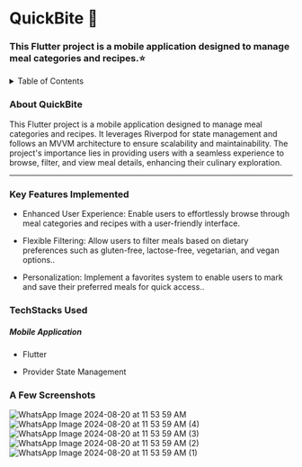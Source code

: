 <p align="center">
  </p>

<H1> QuickBite 🍔 </H1>
<H3> This Flutter project is a mobile application designed to manage meal categories and recipes.⭐ </H3>

<details>
<summary>Table of Contents</summary>

- [Aim](#aim)
- [Tech Stack](#tech-stack)
- [Key Features](#key-features)
- [Screenshots](#screenshots)
</details>
<h3 name="aim">  About QuickBite </h3>
<p>This Flutter project is a mobile application designed to manage meal categories and recipes. It leverages Riverpod for state management and follows an MVVM architecture to ensure scalability and maintainability. The project's importance lies in providing users with a seamless experience to browse, filter, and view meal details, enhancing their culinary exploration.</p>
<hr>
<h3 name="key-features"> Key Features Implemented </h3>
<ul>
    <li>
        <p>Enhanced User Experience: Enable users to effortlessly browse through meal categories and recipes with a user-friendly interface.</p>
   </li>
    <li>
        <p>Flexible Filtering: Allow users to filter meals based on dietary preferences such as gluten-free, lactose-free, vegetarian, and vegan options..</p>
    </li>
    <li>
        <p>Personalization: Implement a favorites system to enable users to mark and save their preferred meals for quick access..</p>
    </li>
</ul>
<h3 name="tech-stack">TechStacks Used</h3>
<h5>Mobile Application</h5>
<ul>
    <li>
        <p>Flutter</p>
    </li>
    <li>
        <p>Provider State Management</p>
    </li>
</ul>
<h3 name="screenshots">A Few Screenshots</h3>

![WhatsApp Image 2024-08-20 at 11 53 59 AM](https://github.com/user-attachments/assets/ee966569-ceff-4305-845a-0cff2365de99)
![WhatsApp Image 2024-08-20 at 11 53 59 AM (4)](https://github.com/user-attachments/assets/abc33dd6-20ce-4cbc-9cdf-6f4c2e016e2f)
![WhatsApp Image 2024-08-20 at 11 53 59 AM (3)](https://github.com/user-attachments/assets/b56afc6f-86a8-4e75-b059-0d24b7039fbc)
![WhatsApp Image 2024-08-20 at 11 53 59 AM (2)](https://github.com/user-attachments/assets/16801e91-23f1-422c-bea0-602104d9823e)
![WhatsApp Image 2024-08-20 at 11 53 59 AM (1)](https://github.com/user-attachments/assets/98108ec9-6bed-4eea-92ae-23ca514ac239)
